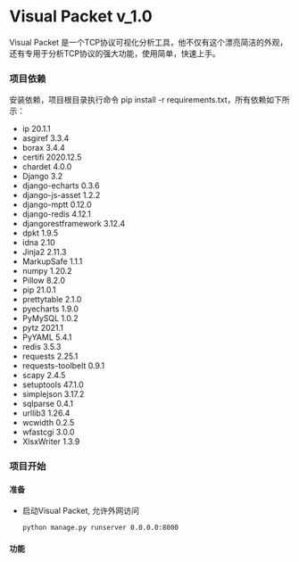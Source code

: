 # Visual Packet v_1.0
Visual Packet 是一个TCP协议可视化分析工具，他不仅有这个漂亮简洁的外观，还有专用于分析TCP协议的强大功能，使用简单，快速上手。

### 项目依赖
安装依赖，项目根目录执行命令 pip install -r requirements.txt，所有依赖如下所示：
- ip                 20.1.1
- asgiref             3.3.4
- borax               3.4.4
- certifi             2020.12.5
- chardet             4.0.0
- Django              3.2
- django-echarts      0.3.6
- django-js-asset     1.2.2
- django-mptt         0.12.0
- django-redis        4.12.1
- djangorestframework 3.12.4
- dpkt                1.9.5
- idna                2.10
- Jinja2              2.11.3
- MarkupSafe          1.1.1
- numpy               1.20.2
- Pillow              8.2.0
- pip                 21.0.1
- prettytable         2.1.0
- pyecharts           1.9.0
- PyMySQL             1.0.2
- pytz                2021.1
- PyYAML              5.4.1
- redis               3.5.3
- requests            2.25.1
- requests-toolbelt   0.9.1
- scapy               2.4.5
- setuptools          47.1.0
- simplejson          3.17.2
- sqlparse            0.4.1
- urllib3             1.26.4
- wcwidth             0.2.5
- wfastcgi            3.0.0
- XlsxWriter          1.3.9

### 项目开始
#### 准备
- 启动Visual Packet, 允许外网访问
    ```
    python manage.py runserver 0.0.0.0:8000
    ```

#### 功能
